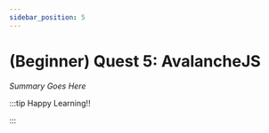 ```yaml
---
sidebar_position: 5
---
```


# (Beginner) Quest 5: AvalancheJS

_Summary Goes Here_

:::tip Happy Learning!!

<QuestButton text="Go To Quest" />

:::


